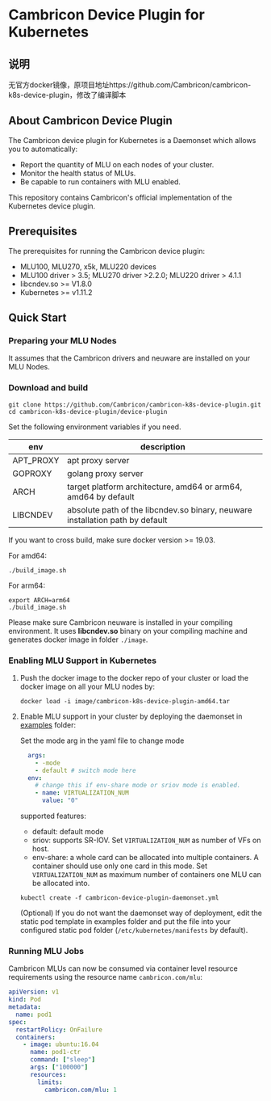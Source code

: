 # Cambricon Device Plugin for Kubernetes

## 说明
无官方docker镜像，原项目地址https://github.com/Cambricon/cambricon-k8s-device-plugin，修改了编译脚本

## About Cambricon Device Plugin

The Cambricon device plugin for Kubernetes is a Daemonset which allows you to automatically:

- Report the quantity of MLU on each nodes of your cluster.
- Monitor the health status of MLUs.
- Be capable to run containers with MLU enabled.

This repository contains Cambricon's official implementation of the Kubernetes device plugin.

## Prerequisites

The prerequisites for running the Cambricon device plugin:

- MLU100, MLU270, x5k, MLU220 devices
- MLU100 driver > 3.5; MLU270 driver >2.2.0; MLU220 driver > 4.1.1
- libcndev.so >= V1.8.0
- Kubernetes >= v1.11.2

## Quick Start

### Preparing your MLU Nodes

It assumes that the Cambricon drivers and neuware are installed on your MLU Nodes.

### Download and build

```shell
git clone https://github.com/Cambricon/cambricon-k8s-device-plugin.git
cd cambricon-k8s-device-plugin/device-plugin
```

Set the following environment variables if you need.

| env       | description                                                                   |
| --------- | ----------------------------------------------------------------------------- |
| APT_PROXY | apt proxy server                                                              |
| GOPROXY   | golang proxy server                                                           |
| ARCH      | target platform architecture, amd64 or arm64, amd64 by default                |
| LIBCNDEV  | absolute path of the libcndev.so binary, neuware installation path by default |

If you want to cross build, make sure docker version >= 19.03.

For amd64:

```shell
./build_image.sh
```

For arm64:

```shell
export ARCH=arm64
./build_image.sh
```

Please make sure Cambricon neuware is installed in your compiling environment.
It uses **libcndev.so** binary on your compiling machine and generates docker image in folder `./image`.

### Enabling MLU Support in Kubernetes

1. Push the docker image to the docker repo of your cluster or load the docker image on all your MLU nodes by:

   ```shell
   docker load -i image/cambricon-k8s-device-plugin-amd64.tar
   ```

2. Enable MLU support in your cluster by deploying the daemonset in [examples](examples) folder:

   Set the mode arg in the yaml file to change mode

   ```yaml
     args:
       - -mode
       - default # switch mode here
     env:
       # change this if env-share mode or sriov mode is enabled.
       - name: VIRTUALIZATION_NUM
         value: "0"
   ```

   supported features:

   - default: default mode
   - sriov: supports SR-IOV. Set `VIRTUALIZATION_NUM` as number of VFs on host.
   - env-share: a whole card can be allocated into multiple containers. A container should use only one card in this mode.
     Set `VIRTUALIZATION_NUM` as maximum number of containers one MLU can be allocated into.

   ```shell
   kubectl create -f cambricon-device-plugin-daemonset.yml
   ```

   (Optional) If you do not want the daemonset way of deployment, edit the static pod template in examples folder and
   put the file into your configured static pod folder (`/etc/kubernetes/manifests` by default).

### Running MLU Jobs

Cambricon MLUs can now be consumed via container level resource requirements using the resource name `cambricon.com/mlu`:

```yaml
apiVersion: v1
kind: Pod
metadata:
  name: pod1
spec:
  restartPolicy: OnFailure
  containers:
    - image: ubuntu:16.04
      name: pod1-ctr
      command: ["sleep"]
      args: ["100000"]
      resources:
        limits:
          cambricon.com/mlu: 1
```
